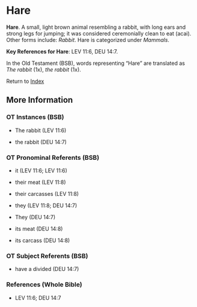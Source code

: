 # Hare
**Hare**. 
A small, light brown animal resembling a rabbit, with long ears and strong legs for jumping; it was considered ceremonially clean to eat (acai). 
Other forms include: 
*Rabbit*. 
Hare is categorized under _Mammals_. 


**Key References for Hare**: 
LEV 11:6, DEU 14:7. 


In the Old Testament (BSB), words representing “Hare” are translated as 
*The rabbit* (1x), *the rabbit* (1x). 




Return to [Index](00-Index.md)

## More Information

### OT Instances (BSB)

* The rabbit (LEV 11:6)

* the rabbit (DEU 14:7)



### OT Pronominal Referents (BSB)

* it (LEV 11:6; LEV 11:6)

* their meat (LEV 11:8)

* their carcasses (LEV 11:8)

* they (LEV 11:8; DEU 14:7)

* They (DEU 14:7)

* its meat (DEU 14:8)

* its carcass (DEU 14:8)



### OT Subject Referents (BSB)

* have a divided (DEU 14:7)



### References (Whole Bible)

* LEV 11:6; DEU 14:7



